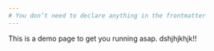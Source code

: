 ```yaml
---
# You don’t need to declare anything in the frontmatter
---
```


This is a demo page to get you running asap. dshjhjkhjk!!